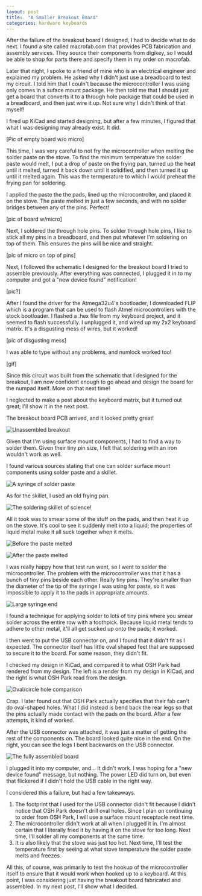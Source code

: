 ```yaml
---
layout: post
title:  "A Smaller Breakout Board"
categories: hardware keyboards
---
```


After the failure of the breakout board I designed, I had to decide what to do next. I found a site called macrofab.com that provides PCB fabrication and assembly services. They source their components from digikey, so I would be able to shop for parts there and specify them in my order on macrofab. 

Later that night, I spoke to a friend of mine who is an electrical engineer and explained my problem. He asked why I didn't just use a breadboard to test my circuit. I told him that I couln't because the microcontroller I was using only comes in a suface mount package. He then told me that I should just get a board that converts it to a through hole package that could be used in a breadboard, and then just wire it up. Not sure why I didn't think of that myself!

I fired up KiCad and started designing, but after a few minutes, I figured that what I was designing may already exist.
It did.

[Pic of empty board w/o micro]

This time, I was very careful to not fry the microcontroller when melting the solder paste on the stove. To find the minimum temperature the solder paste would melt, I put a drop of paste on the frying pan, turned up the heat until it melted, turned it back down until it solidified, and then turned it up until it melted again. This was the termperature to which I would preheat the frying pan for soldering.

I applied the paste the the pads, lined up the microcontroller, and placed it on the stove. The paste melted in just a few seconds, and with no solder bridges between any of the pins. Perfect!

[pic of board w/micro]

Next, I soldered the through hole pins. To solder through hole pins, I like to stick all my pins in a breadboard, and then put whatever I'm soldering on top of them. This ensures the pins will be nice and straight.

[pic of micro on top of pins]

Next, I followed the schematic I designed for the breakout board I tried to assemble previously. After everything was connected, I plugged it in to my computer and got a "new device found" notification!

[pic?]

After I found the driver for the Atmega32u4's bootloader, I downloaded FLIP which is a program that can be used to flash Atmel microcontrollers with the stock bootloader. I flashed a .hex file from my keyboard project, and it seemed to flash successfully. I unplugged it, and wired up my 2x2 keyboard matrix. It's a disgusting mess of wires, but it worked!

[pic of disgusting mess]

I was able to type without any problems, and numlock worked too!

[gif]

Since this circuit was built from the schematic that I designed for the breakout, I am now confident enough to go ahead and design the board for the numpad itself. More on that next time!

















I neglected to make a post about the keyboard matrix, but it turned out great; I'll show it in the next post.

The breakout board PCB arrived, and it looked pretty great!

![Unassembled breakout](/assets/numpad_keyboard/assembling_the_breakout/atmega32u4_breakout_empty.jpg)

Given that I'm using surface mount components, I had to find a way to solder them. Given their tiny pin size, I felt that soldering with an iron wouldn't work as well. 

I found various sources stating that one can solder surface mount components using solder paste and a skillet. 

![A syringe of solder paste](/assets/numpad_keyboard/assembling_the_breakout/solderpaste_syringe.jpg)

As for the skillet, I used an old frying pan.

![The soldering skillet of science!](/assets/numpad_keyboard/assembling_the_breakout/soldering_skillet_of_science.jpg)

All it took was to smear some of the stuff on the pads, and then heat it up on the stove. It's cool to see it suddenly melt into a liquid; the properties of liquid metal make it all suck together when it melts.

![Before the paste melted](/assets/numpad_keyboard/assembling_the_breakout/frying_pan_paste.jpg)

![After the paste melted](/assets/numpad_keyboard/assembling_the_breakout/frying_pan_paste_melted.jpg)

I was really happy how that test run went, so I went to solder the microcontroller. The problem with the microcontroller was that it has a bunch of tiny pins beside each other. Really tiny pins. They're smaller than the diameter of the tip of the syringe I was using for paste, so it was impossible to apply it to the pads in appropriate amounts.

![Large syringe end](/assets/numpad_keyboard/assembling_the_breakout/big_syringe_hole.jpg)

I found a technique for applying solder to lots of tiny pins where you smear solder across the entire row with a toothpick. Because liquid metal tends to adhere to other metal, it'll all get sucked up onto the pads; it worked.

I then went to put the USB connector on, and I found that it didn't fit as I expected. The connector itself has little oval shaped feet that are supposed to secure it to the board. For some reason, they didn't fit.

I checked my design in KiCad, and compared it to what OSH Park had rendered from my design. The left is a render from my design in KiCad, and the right is what OSH Park read from the design.

![Oval/circle hole comparison](/assets/numpad_keyboard/assembling_the_breakout/oval_circle_holes.png)

Crap. 
I later found out that OSH Park actually specifies that their fab can't do oval-shaped holes. What I did instead is bend back the rear legs so that the pins actually made contact with the pads on the board. After a few attempts, it kind of worked.

After the USB connector was attached, it was just a matter of getting the rest of the components on. The board looked quite nice in the end. On the right, you can see the legs I bent backwards on the USB connector.

![The fully assembled board](/assets/numpad_keyboard/assembling_the_breakout/atmega32u4_breakout_assembled.jpg)

I plugged it into my computer, and...
It didn't work. I was hoping for a "new device found" message, but nothing. The power LED did turn on, but even that flickered if I didn't hold the USB cable in the right way.

I considered this a failure, but had a few takeaways.

1. The footprint that I used for the USB connector didn't fit because I didn't notice that OSH Park doesn't drill oval holes. Since I plan on continuing to order from OSH Park, I will use a surface mount receptacle next time.
2. The microcontroller didn't work at all when I plugged it in. I'm almost certain that I literally fried it by having it on the stove for too long. Next time, I'll solder all my components at the same time.
3. It is also likely that the stove was just too hot. Next time, I'll test the temperature first by seeing at what stove temperature the solder paste melts and freezes.

All this, of course, was primarily to test the hookup of the microcontroller itself to ensure that it would work when hooked up to a keyboard. At this point, I was considering just having the breakout board fabricated and assembled. In my next post, I'll show what I decided.